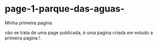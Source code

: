 # page-1-parque-das-aguas-
Minha primeira pagina.

não se trata de uma page publicada, é uma pagina criada em estudo a primeira pagina !.
